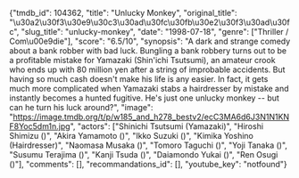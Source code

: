 {"tmdb_id": 104362, "title": "Unlucky Monkey", "original_title": "\u30a2\u30f3\u30e9\u30c3\u30ad\u30fc\u30fb\u30e2\u30f3\u30ad\u30fc", "slug_title": "unlucky-monkey", "date": "1998-07-18", "genre": ["Thriller / Com\u00e9die"], "score": "6.5/10", "synopsis": "A dark and strange comedy about a bank robber with bad luck. Bungling a bank robbery turns out to be a profitable mistake for Yamazaki (Shin'ichi Tsutsumi), an amateur crook who ends up with 80 million yen after a string of improbable accidents. But having so much cash doesn't make his life is any easier. In fact, it gets much more complicated when Yamazaki stabs a hairdresser by mistake and instantly becomes a hunted fugitive. He's just one unlucky monkey -- but can he turn his luck around?", "image": "https://image.tmdb.org/t/p/w185_and_h278_bestv2/ecC3MA6d6J3N1N1KNF8Yoc5dm1n.jpg", "actors": ["Shinichi Tsutsumi (Yamazaki)", "Hiroshi Shimizu ()", "Akira Yamamoto ()", "Ikko Suzuki ()", "Kimika Yoshino (Hairdresser)", "Naomasa Musaka ()", "Tomoro Taguchi ()", "Yoji Tanaka ()", "Susumu Terajima ()", "Kanji Tsuda ()", "Daiamondo Yukai ()", "Ren Osugi ()"], "comments": [], "recommandations_id": [], "youtube_key": "notfound"}